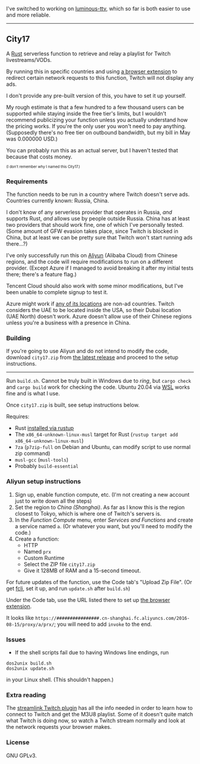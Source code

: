 I've switched to working on [luminous-ttv](https://github.com/AlyoshaVasilieva/luminous-ttv),
which so far is both easier to use and more reliable.

---

## City17
A [Rust][rust] serverless function to retrieve and relay a playlist for Twitch livestreams/VODs.

By running this in specific countries and using [a browser extension][ext]
to redirect certain network requests to this function, Twitch will not display any ads.

I don't provide any pre-built version of this, you have to set it up yourself.

My rough estimate is that a few hundred to a few thousand users can be
supported while staying inside the free tier's limits, but I wouldn't recommend
publicizing your function unless you actually understand how the pricing works.
If you're the only user you won't need to pay anything. (Supposedly there's no
free tier on outbound bandwidth, but my bill in May was 0.000000 USD.)

You can probably run this as an actual server, but I haven't tested that because that
costs money.

<sup><sub>(I don't remember why I named this City17.)</sub></sup>

[rust]: https://www.rust-lang.org
[ext]: https://github.com/AlyoshaVasilieva/city17-ext

### Requirements

The function needs to be run in a country where Twitch doesn't serve ads.
Countries currently known: Russia, China.

I don't know of any serverless provider that operates in Russia, *and* supports Rust,
*and* allows use by people outside Russia. China has at least two providers that
should work fine, one of which I've personally tested. (Some amount of GFW evasion
takes place, since Twitch is blocked in China, but at least we can be pretty sure
that Twitch won't start running ads there...?)

I've only successfully run this on [Aliyun][ali] (Alibaba Cloud) from Chinese regions, and
the code will require modifications to run on a different provider. (Except Azure if I
managed to avoid breaking it after my initial tests there; there's a feature flag.)

Tencent Cloud should also work with some minor modifications, but I've been unable to
complete signup to test it.

Azure might work if [any of its locations][azure] are non-ad countries. Twitch considers
the UAE to be located inside the USA, so their Dubai location (UAE North) doesn't work.
Azure doesn't allow use of their Chinese regions unless you're a business with a presence
in China.

[ali]: https://www.alibabacloud.com/en
[azure]: https://azure.microsoft.com/en-us/global-infrastructure/services/?products=functions

### Building

If you're going to use Aliyun and do not intend to modify the code, download `city17.zip`
from [the latest release][release] and proceed to the setup instructions.

---

Run `build.sh`. Cannot be truly built in Windows due to *ring*, but `cargo check` and `cargo build`
work for checking the code. Ubuntu 20.04 via [WSL][wsl] works fine and is what I use.

Once `city17.zip` is built, see setup instructions below.

Requires:

* Rust [installed via rustup][rustup]
* The `x86_64-unknown-linux-musl` target for Rust
  (`rustup target add x86_64-unknown-linux-musl`)
* `7za` (`p7zip-full` on Debian and Ubuntu, can modify script to use normal zip command)
* `musl-gcc` (`musl-tools`)
* Probably `build-essential`

[release]: https://github.com/AlyoshaVasilieva/city17/releases/latest
[rustup]: https://rustup.rs/

### Aliyun setup instructions

1. Sign up, enable function compute, etc. (I'm not creating a new
   account just to write down all the steps)
2. Set the region to *China (Shanghai)*. As far as I know this is the
   region closest to Tokyo, which is where one of Twitch's servers is.
3. In the *Function Compute* menu, enter *Services and Functions* and create
   a service named `a`. (Or whatever you want, but you'll need to modify the code.)
4. Create a function:
   * HTTP
   * Named `prx`
   * Custom Runtime
   * Select the ZIP file `city17.zip`
   * Give it 128MB of RAM and a 15-second timeout.

For future updates of the function, use the Code tab's "Upload Zip File".
(Or get [fcli][fcli], set it up, and run `update.sh` after `build.sh`)

Under the Code tab, use the URL listed there to set up [the browser extension][ext].

It looks like `https://################.cn-shanghai.fc.aliyuncs.com/2016-08-15/proxy/a/prx/`;
you will need to add `invoke` to the end.

[fcli]: https://github.com/aliyun/fcli/releases
[wsl]: https://docs.microsoft.com/en-us/windows/wsl/install-win10

### Issues

* If the shell scripts fail due to having Windows line endings, run

```shell
dos2unix build.sh
dos2unix update.sh
```

in your Linux shell. (This shouldn't happen.)

### Extra reading

The [streamlink Twitch plugin][stp] has all the info needed in order to learn how to connect
to Twitch and get the M3U8 playlist. Some of it doesn't quite match what Twitch is doing now,
so watch a Twitch stream normally and look at the network requests your browser makes.

[stp]: https://github.com/streamlink/streamlink/blob/master/src/streamlink/plugins/twitch.py

### License

GNU GPLv3.
